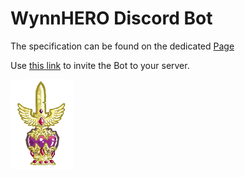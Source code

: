 # WynnHERO Discord Bot

The specification can be found on the dedicated [Page](https://elohimhomm.github.io/WynnHERO/)

Use [this link](https://discord.com/oauth2/authorize?client_id=844512737610563595&permissions=0&response_type=code&redirect_uri=https%3A%2F%2Fdiscordapp.com%2Foauth2%2Fauthorize%3F%26client_id%3D844512737610563595%26scope%3Dbot&integration_type=0&scope=identify+bot) to invite the Bot to your server.

<img src="./docs/img/WynnHERO.png" width=100>
